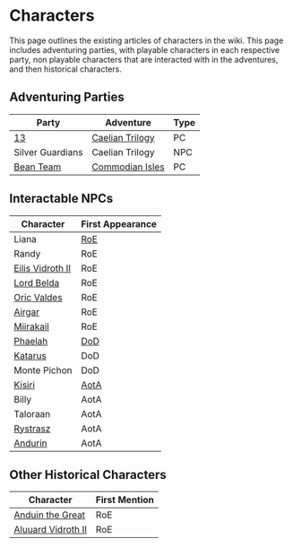 # Characters

This page outlines the existing articles of characters in the wiki. This page includes adventuring parties, with playable characters in each respective party, non playable characters that are interacted with in the adventures, and then historical characters.

## Adventuring Parties

| Party | Adventure | Type |
| - | - | - |
| [13](13/13.md) | [Caelian Trilogy](../Campaigns/caelian_trilogy.md) | PC |
| Silver Guardians | Caelian Trilogy | NPC
| [Bean Team](bean_team/bean_team.md) | [Commodian Isles](../Campaigns/commodian_tales.md) | PC |

## Interactable NPCs

| Character | First Appearance |
| - | - |
| Liana [](TODO) | [RoE](../Campaigns/caelian_trilogy.md#rise-of-ebrihan) |
| Randy [](TODO) | RoE |
| [Eilis Vidroth II](eilis_vidroth.md) | RoE |
| [Lord Belda](saywin_belda.md) | RoE |
| [Oric Valdes](oric_valdes.md) | RoE |
| [Airgar](airgar.md) | RoE |
| [Miirakail](miirakail.md) | RoE |
| [Phaelah](phaelah.md) | [DoD](../Campaigns/caelian_trilogy.md#death-of-a-dragon) |
| [Katarus](katarus.md) | DoD |
| Monte Pichon [](TODO) | DoD |
| [Kisiri](kisiri.md) | [AotA](../Campaigns/caelian_trilogy.md#ascension-of-the-ancient) |
| Billy [](TODO) | AotA
| Taloraan [](TODO) | AotA |
| [Rystrasz](rystrasz.md) | AotA |
| [Andurin](andurin.md) | AotA |

## Other Historical Characters

| Character | First Mention |
| - | - |
| [Anduin the Great](anduin_the_great.md) | RoE |
| [Aluuard Vidroth II](aluuard_vidroth.md) | RoE |
